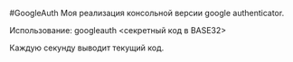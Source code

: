 #GoogleAuth
Моя реализация консольной версии google authenticator.

Использование:
googleauth <секретный код в BASE32>

Каждую секунду выводит текущий код.


